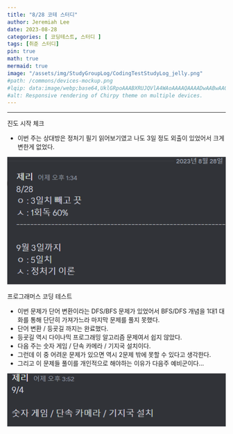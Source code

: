 ```yaml
---
title: "8/28 코테 스터디"
author: Jeremiah Lee
date: 2023-08-28
categories: [ 코딩테스트, 스터디 ]
tags: [취준 스터디]
pin: true
math: true
mermaid: true
image: "/assets/img/StudyGroupLog/CodingTestStudyLog_jelly.png"
#path: /commons/devices-mockup.png
#lqip: data:image/webp;base64,UklGRpoAAABXRUJQVlA4WAoAAAAQAAAADwAABwAAQUxQSDIAAAARL0AmbZurmr57yyIiqE8oiG0bejIYEQTgqiDA9vqnsUSI6H+oAERp2HZ65qP/VIAWAFZQOCBCAAAA8AEAnQEqEAAIAAVAfCWkAALp8sF8rgRgAP7o9FDvMCkMde9PK7euH5M1m6VWoDXf2FkP3BqV0ZYbO6NA/VFIAAAA
#alt: Responsive rendering of Chirpy theme on multiple devices.
---
```

***

진도 시작 체크
- 이번 주는 상대방은 정처기 필기 읽어보기였고 나도 3일 정도 외출이 있었어서 크게 변한게 없었다.

![](/assets/img/StudyGroupLog/8-28-codingTestStudyPic1.png)

프로그래머스 코딩 테스트
- 이번 문제가 단어 변환이라는 DFS/BFS 문제가 있었어서 BFS/DFS 개념을 1대1 대화를 통해 단단히 가져가느라 마지막 문제를 풀지 못했다.
- 단어 변환 / 등굣길 까지는 완료했다.
- 등굣길 역시 다이나믹 프로그래밍 알고리즘 문제여서 쉽지 않았다.
- 다음 주는 숫자 게임 / 단속 카메라 / 기지국 설치이다.
- 그런데 이 중 어려운 문제가 있으면 역시 2문제 밖에 못할 수 있다고 생각한다.
- 그리고 이 문제들 풀이를 개인적으로 해야하는 이유가 다음주 예비군이다...

![](/assets/img/StudyGroupLog/8-28-codingTestStudyPic2.png)


